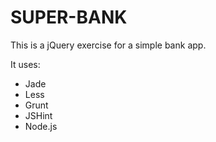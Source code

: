 # SUPER-BANK

This is a jQuery exercise for a simple bank app.

It uses:
* Jade
* Less
* Grunt
* JSHint
* Node.js
